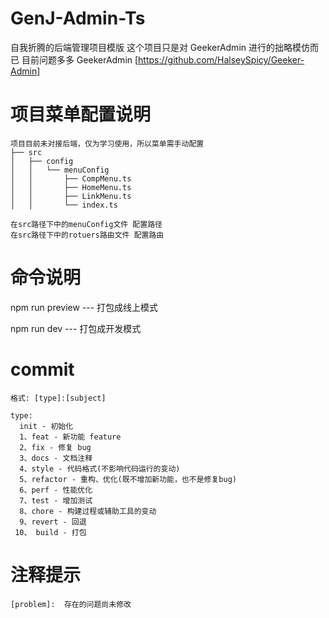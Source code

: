 
# GenJ-Admin-Ts

  自我折腾的后端管理项目模版
  这个项目只是对 GeekerAdmin 进行的拙略模仿而已
  目前问题多多
  GeekerAdmin [https://github.com/HalseySpicy/Geeker-Admin]

# 项目菜单配置说明

```text
项目目前未对接后端，仅为学习使用，所以菜单需手动配置
├── src
│   ├── config
│   │   └── menuConfig
│   │       ├── CompMenu.ts
│   │       ├── HomeMenu.ts
│   │       ├── LinkMenu.ts
│   │       └── index.ts

在src路径下中的menuConfig文件 配置路径
在src路径下中的rotuers路由文件 配置路由

```

# 命令说明
  
  npm run preview --- 打包成线上模式  

  npm run dev --- 打包成开发模式  

# commit

```text
格式: [type]:[subject]

type:
  init - 初始化
  1、feat - 新功能 feature
  2、fix - 修复 bug
  3、docs - 文档注释
  4、style - 代码格式(不影响代码运行的变动)
  5、refactor - 重构、优化(既不增加新功能，也不是修复bug)
  6、perf - 性能优化
  7、test - 增加测试
  8、chore - 构建过程或辅助工具的变动
  9、revert - 回退
 10、 build - 打包
```

# 注释提示

```
[problem]:  存在的问题尚未修改

```
